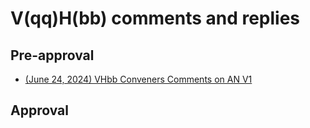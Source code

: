 # V(qq)H(bb) comments and replies
## Pre-approval
* [(June 24, 2024) VHbb Conveners Comments on AN V1](AN_V1.md)
## Approval

